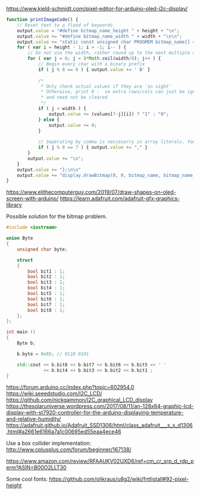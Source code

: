 https://www.kjeld-schmidt.com/pixel-editor-for-arduino-oled-i2c-display/
```javascript
function printImageCode() {
	// Reset text to a flood of keywords
	output.value = "#define bitmap_name_height " + height + "\n";
	output.value += "#define bitmap_name_width " + width + "\n\n";
	output.value += "static const unsigned char PROGMEM bitmap_name[] = {\n";
	for ( var i = height - 1; i > -1; i-- ) {
		// Do not use the width, rather round up to the next multiple of 8, because a char has to be initialized.
		for ( var j = 0; j < 8*Math.ceil(width/8); j++ ) {
			// Begin every char with a binary prefix
			if ( j % 8 == 0 ) { output.value += ' B' }
			
			/*
			 * Only check actual values if they are 'in sight'
			 * Otherwise, print 0 -  so extra rows/cols can just be ignored
			 * and need not be cleared
			 */
			if ( j < width ) {
				output.value += (values[7-j][i]) ? "1" : "0";	
			} else {
				output.value += 0;
			}
			
			// Seperating by comma is neccesarry in array literals. You know that.
			if ( j % 8 == 7 ) { output.value += "," }
		}
		output.value += "\n";
	}
	output.value += "};\n\n"
	output.value += "display.drawBitmap(0, 0, bitmap_name, bitmap_name_width, bitmap_name_height, WHITE);"
}
```


https://www.elithecomputerguy.com/2019/07/draw-shapes-on-oled-screen-with-arduino/
https://learn.adafruit.com/adafruit-gfx-graphics-library

Possible solution for the bitmap problem.
```cpp
#include <iostream>

union Byte
{
    unsigned char byte;

    struct
    {
        bool bit1 : 1;
        bool bit2 : 1;
        bool bit3 : 1;
        bool bit4 : 1;
        bool bit5 : 1;
        bool bit6 : 1;
        bool bit7 : 1;
        bool bit8 : 1;
    };
};

int main ()
{
    Byte b;

    b.byte = 0x65; // 0110 0101

    std::cout << b.bit8 << b.bit7 << b.bit6 << b.bit5 << ' '
              << b.bit4 << b.bit3 << b.bit2 << b.bit1 ;
}
```

https://forum.arduino.cc/index.php?topic=602954.0
https://wiki.seeedstudio.com/I2C_LCD/
https://github.com/nickgammon/I2C_graphical_LCD_display
https://thesolaruniverse.wordpress.com/2017/08/11/an-128x64-graphic-lcd-display-with-st7920-controller-for-the-arduino-displaying-temperature-and-relative-humidity/
https://adafruit.github.io/Adafruit_SSD1306/html/class_adafruit___s_s_d1306.html#a2661e6166a7a1c00695ed55eaa4ece46

Use a box collider implementation: http://www.cplusplus.com/forum/beginner/167138/

https://www.amazon.com/review/RFAAUKV02UXD6/ref=cm_cr_srp_d_rdp_perm?ASIN=B00O2LLT30

Some cool fonts:
https://github.com/olikraus/u8g2/wiki/fntlistall#92-pixel-height